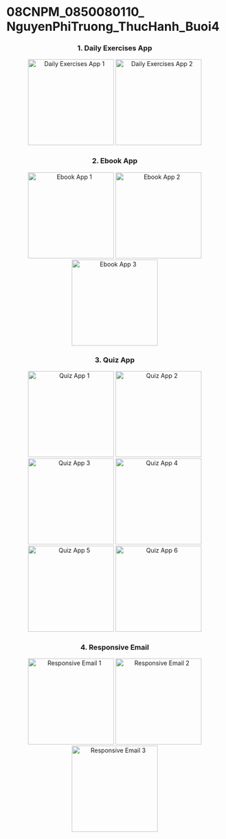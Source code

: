 # 08CNPM_0850080110_ NguyenPhiTruong_ThucHanh_Buoi4

<div align="center">

### 1. Daily Exercises App
<img src="https://github.com/nptruong01/Flutter_ThucHanh_Buoi4/assets/113322089/c15cd5c3-91e6-4af6-99a4-f46ffdb04020.png" alt="Daily Exercises App 1" width="200"/>
<img src="https://github.com/nptruong01/Flutter_ThucHanh_Buoi4/assets/113322089/56ed9583-aa5e-44ad-b6dd-27bd1baf47d8.png" alt="Daily Exercises App 2" width="200"/>

### 2. Ebook App
<img src="https://github.com/nptruong01/Flutter_ThucHanh_Buoi4/assets/113322089/056cd2d3-69ca-4797-b75e-2ea85967663f.png" alt="Ebook App 1" width="200"/>
<img src="https://github.com/nptruong01/Flutter_ThucHanh_Buoi4/assets/113322089/4344ff3d-0794-4a47-8fdc-5e5b95f74b0f.png" alt="Ebook App 2" width="200"/>
<img src="https://github.com/nptruong01/Flutter_ThucHanh_Buoi4/assets/113322089/68254559-dc72-4aa3-9a62-59c0d2917dfc.png" alt="Ebook App 3" width="200"/>

### 3. Quiz App
<img src="https://github.com/nptruong01/Flutter_ThucHanh_Buoi4/assets/113322089/515ce6d9-a5a7-440b-bbcc-be600ef4daf9.png" alt="Quiz App 1" width="200"/>
<img src="https://github.com/nptruong01/Flutter_ThucHanh_Buoi4/assets/113322089/f9ae5878-0426-4326-96c5-e9d9a5fb4ee6.png" alt="Quiz App 2" width="200"/>
<img src="https://github.com/nptruong01/Flutter_ThucHanh_Buoi4/assets/113322089/d292df5f-44c3-454e-a4b1-75a07fd3d239.png" alt="Quiz App 3" width="200"/>
<img src="https://github.com/nptruong01/Flutter_ThucHanh_Buoi4/assets/113322089/8f4d5eb0-ca21-464c-aaca-51dd487afba4.png" alt="Quiz App 4" width="200"/>
<img src="https://github.com/nptruong01/Flutter_ThucHanh_Buoi4/assets/113322089/c991996b-7c7f-4151-bb24-3601dbf4e659.png" alt="Quiz App 5" width="200"/>
<img src="https://github.com/nptruong01/Flutter_ThucHanh_Buoi4/assets/113322089/3515d003-3dde-4e78-9e7f-d970035799b8.png" alt="Quiz App 6" width="200"/>

### 4. Responsive Email
<img src="https://github.com/nptruong01/Flutter_ThucHanh_Buoi4/assets/113322089/b3c2bdbc-9ef4-4e28-86bc-bbc0cb991db6.png" alt="Responsive Email 1" width="200"/>
<img src="https://github.com/nptruong01/Flutter_ThucHanh_Buoi4/assets/113322089/386c2814-16d7-40f5-9757-98cc626d3687.png" alt="Responsive Email 2" width="200"/>
<img src="https://github.com/nptruong01/Flutter_ThucHanh_Buoi4/assets/113322089/db96d387-b4a5-4c7c-ab0f-66734e0ade62.png" alt="Responsive Email 3" width="200"/>

</div>
